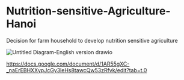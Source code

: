 # Nutrition-sensitive-Agriculture-Hanoi
Decision for farm household to develop nutrition sensitive agriculture

![Untitled Diagram-English version drawio](https://github.com/user-attachments/assets/b818547e-0b8b-4ea7-8544-4e14e93e0891)

https://docs.google.com/document/d/1AR55gXC-_naErEBHXXypJcGy3leHs8tawcQw53zRfvk/edit?tab=t.0
